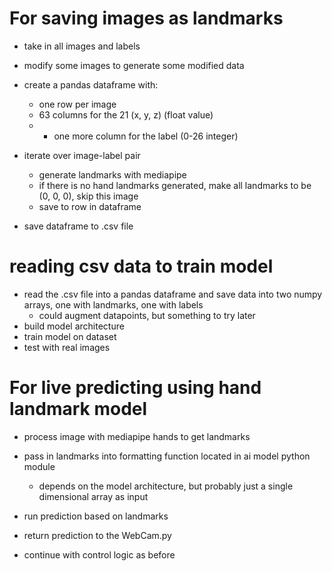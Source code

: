 # For saving images as landmarks
- take in all images and labels
- modify some images to generate some modified data

- create a pandas dataframe with:
    - one row per image
    - 63 columns for the 21 (x, y, z) (float value)
    - + one more column for the label (0-26 integer)

- iterate over image-label pair
    - generate landmarks with mediapipe
    - if there is no hand landmarks generated, make all landmarks to be (0, 0, 0), skip this image
    - save to row in dataframe

- save dataframe to .csv file

# reading csv data to train model

- read the .csv file into a pandas dataframe and save data into two numpy arrays, one with landmarks, one with labels
    - could augment datapoints, but something to try later
- build model architecture
- train model on dataset
- test with real images

# For live predicting using hand landmark model
- process image with mediapipe hands to get landmarks

- pass in landmarks into formatting function located in ai model python module
    - depends on the model architecture, but probably just a single dimensional array as input

- run prediction based on landmarks

- return prediction to the WebCam.py

- continue with control logic as before